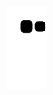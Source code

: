 ![Snake animation](https://github.com/BeatrizTavaresL/BeatrizTavaresL/blob/output/github-contribution-grid-snake.svg)
